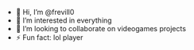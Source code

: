 - 👋 Hi, I’m @frevill0
- 👀 I’m interested in everything 
- 💞️ I’m looking to collaborate on videogames projects
- ⚡ Fun fact: lol player 
